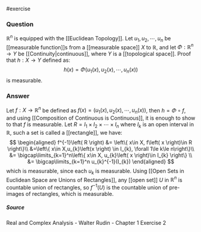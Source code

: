 #exercise
### Question
$\mathbb{R}^n$ is equipped with the [[Euclidean Topology]].
Let $u_{1},u_{2}, \cdots, u_{n}$ be [[measurable function]]s from a [[measurable space]] $X$ to $\mathbb{R}$, and let $\Phi : \mathbb{R}^n \to Y$ be [[Continuity|continuous]], where $Y$ is a [[topological space]]. Proof that $h : X \to Y$ defined as: $$h(x) = \Phi \left( u_{1}(x),u_{2}(x),\cdots, u_{n}(x) \right)$$
is measurable.
### Answer
Let $f:X\to \mathbb{R}^n$ be defined as $f\left( x \right)=\left( u_{1}(x),u_{2}(x),\cdots, u_{n}(x) \right)$, then $h = \Phi\circ f$, and using [[Composition of Continuous is Continuous]], it is enough to show to that $f$ is measurable.
Let $R=I_{1} \times I_{2} \times \cdots \times I_{n}$ where $I_{k}$ is an open interval in $\mathbb{R}$, such a set is called a [[rectangle]], we have:
$$
\begin{aligned}
f^{-1}\left( R \right) &= \left\{ x\in X, f\left( x \right)\in R  \right\}\\
&=\left\{ x\in X,u_{k}\left(x \right) \in I_{k}, \forall 1\le k\le n\right\}\\
&= \bigcap\limits_{k=1}^n\left\{ x\in X, u_{k}\left( x \right)\in I_{k}  \right\} \\
&= \bigcap\limits_{k=1}^n u_{k}^{-1}(I_{k}) 
\end{aligned}
$$
which is measurable, since each $u_{k}$ is measurable.
Using [[Open Sets in Euclidean Space are Unions of Rectangles]], any [[open set]] $U$ in $\mathbb{R}^n$ is countable union of rectangles, so $f^{-1}\left( U \right)$ is the countable union of pre-images of rectangles, which is measurable.
##### Source
Real and Complex Analysis - Walter Rudin - Chapter 1 Exercise 2